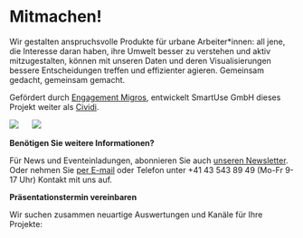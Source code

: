 # Mitmachen!

Wir gestalten anspruchsvolle Produkte für urbane Arbeiter*innen: all jene, die Interesse daran haben, ihre Umwelt besser zu verstehen und aktiv mitzugestalten, können mit unseren Daten und deren Visualisierungen bessere Entscheidungen treffen und effizienter agieren. Gemeinsam gedacht, gemeinsam gemacht.

Gefördert durch [Engagement Migros](https://www.engagement-migros.ch/de/pioniere/cividi), entwickelt SmartUse GmbH dieses Projekt weiter als [Cividi](https://cividi.ch).

![](/img/logo-cividi.png) &nbsp;&nbsp;&nbsp;&nbsp; ![](/img/logo_em_german@2x.png)

**Benötigen Sie weitere Informationen?**

Für News und Eventeinladungen, abonnieren Sie auch [unseren Newsletter](https://smartuse.us17.list-manage.com/subscribe/post?u=4ffb5e217856ee5ca6e021c83&id=29f718ecf0). Oder nehmen Sie [per E-mail](mailto:info@smartuse.ch) oder Telefon unter +41 43 543 89 49 (Mo-Fr 9-17 Uhr) Kontakt mit uns auf.

**Präsentationstermin vereinbaren**

Wir suchen zusammen neuartige Auswertungen und Kanäle für Ihre Projekte:

<div class="calendly-inline-widget" data-url="https://calendly.com/meet-smartuse/30min?hide_landing_page_details=1&hide_event_type_details=1" style="min-width:320px;height:640px;margin-bottom:50px"></div><script type="text/javascript" src="https://assets.calendly.com/assets/external/widget.js"></script>
